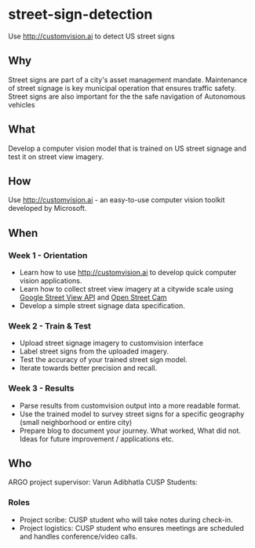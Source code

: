 # street-sign-detection
Use http://customvision.ai to detect US street signs

## Why
Street signs are part of a city's asset management mandate. Maintenance of street signage is key municipal operation that ensures traffic safety. Street signs are also important for the the safe navigation of Autonomous vehicles

## What
Develop a computer vision model that is trained on US street signage and test it on street view imagery.

## How
Use http://customvision.ai - an easy-to-use computer vision toolkit developed by Microsoft.

## When
### Week 1 - Orientation
- Learn how to use http://customvision.ai to develop quick computer vision applications.
- Learn how to collect street view imagery at a citywide scale using [Google Street View API](https://developers.google.com/maps/documentation/streetview/intro) and [Open Street Cam](https://github.com/Streets-Data-Collaborative/osc-tools)
- Develop a simple street signage data specification.

### Week 2 - Train & Test
- Upload street signage imagery to customvision interface
- Label street signs from the uploaded imagery.
- Test the accuracy of your trained street sign model.
- Iterate towards better precision and recall.

### Week 3 - Results
- Parse results from customvision output into a more readable format.
- Use the trained model to survey street signs for a specific geography (small neighborhood or entire city)
- Prepare blog to document your journey. What worked, What did not. Ideas for future improvement / applications etc.

## Who
ARGO project supervisor: Varun Adibhatla
CUSP Students: 

### Roles 
- Project scribe: CUSP student who will take notes during check-in.
- Project logistics: CUSP student who ensures meetings are scheduled and handles conference/video calls.
